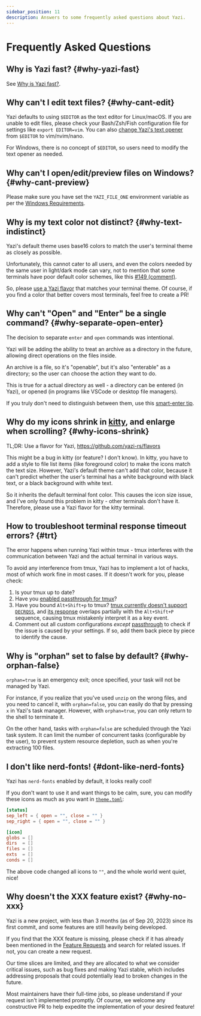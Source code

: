 ```yaml
---
sidebar_position: 11
description: Answers to some frequently asked questions about Yazi.
---
```


# Frequently Asked Questions

## Why is Yazi fast? {#why-yazi-fast}

See [Why is Yazi fast?](/blog/why-is-yazi-fast).

## Why can't I edit text files? {#why-cant-edit}

Yazi defaults to using `$EDITOR` as the text editor for Linux/macOS.
If you are unable to edit files, please check your Bash/Zsh/Fish configuration file for settings like `export EDITOR=vim`. You can also [change Yazi's text opener](/docs/configuration/yazi#opener) from `$EDITOR` to vim/nvim/nano.

For Windows, there is no concept of `$EDITOR`, so users need to modify the text opener as needed.

## Why can't I open/edit/preview files on Windows? {#why-cant-preview}

Please make sure you have set the `YAZI_FILE_ONE` environment variable as per the [Windows Requirements](/docs/installation#windows).

## Why is my text color not distinct? {#why-text-indistinct}

Yazi's default theme uses base16 colors to match the user's terminal theme as closely as possible.

Unfortunately, this cannot cater to all users, and even the colors needed by the same user in light/dark mode can vary, not to mention that some terminals have poor default color schemes, like this [#149 (comment)](https://github.com/sxyazi/yazi/issues/149#issuecomment-1798349727).

So, please [use a Yazi flavor](https://github.com/yazi-rs/flavors) that matches your terminal theme. Of course, if you find a color that better covers most terminals, feel free to create a PR!

## Why can't "Open" and "Enter" be a single command? {#why-separate-open-enter}

The decision to separate `enter` and `open` commands was intentional.

Yazi will be adding the ability to treat an archive as a directory in the future, allowing direct operations on the files inside.

An archive is a file, so it's "openable", but it's also "enterable" as a directory; so the user can choose the action they want to do.

This is true for a actual directory as well - a directory can be entered (in Yazi), or opened (in programs like VSCode or desktop file managers).

If you truly don't need to distinguish between them, use this [smart-enter tip](/docs/tips#smart-enter).

## Why do my icons shrink in [kitty](https://sw.kovidgoyal.net/kitty/), and enlarge when scrolling? {#why-icons-shrink}

TL;DR: Use a flavor for Yazi, https://github.com/yazi-rs/flavors

This might be a bug in kitty (or feature? I don't know). In kitty, you have to add a style to file list items (like foreground color) to make the icons match the text size. However, Yazi's default theme can't add that color, because it can't predict whether the user's terminal has a white background with black text, or a black background with white text.

So it inherits the default terminal font color. This causes the icon size issue, and I've only found this problem in kitty - other terminals don't have it. Therefore, please use a Yazi flavor for the kitty terminal.

## How to troubleshoot terminal response timeout errors? {#trt}

The error happens when running Yazi within tmux - tmux interferes with the communication between Yazi and the actual terminal in various ways.

To avoid any interference from tmux, Yazi has to implement a lot of hacks, most of which work fine in most cases. If it doesn't work for you, please check:

1. Is your tmux up to date?
2. Have you [enabled passthrough for tmux](/docs/image-preview#tmux)?
3. Have you bound `Alt+Shift+p` to tmux? [tmux currently doesn't support `DECRQSS`](https://github.com/tmux/tmux/issues/4034), and [its response](https://vt100.net/docs/vt510-rm/DECRQSS.html) overlaps partially with the `Alt+Shift+P` sequence, causing tmux mistakenly interpret it as a key event.
4. Comment out all custom configurations _except_ [passthrough](/docs/image-preview#tmux) to check if the issue is caused by your settings. If so, add them back piece by piece to identify the cause.

## Why is "orphan" set to false by default? {#why-orphan-false}

`orphan=true` is an emergency exit; once specified, your task will not be managed by Yazi.

For instance, if you realize that you've used `unzip` on the wrong files, and you need to cancel it, with `orphan=false`, you can easily do that by pressing `x` in Yazi's task manager.
However, with `orphan=true`, you can only return to the shell to terminate it.

On the other hand, tasks with `orphan=false` are scheduled through the Yazi task system. It can limit the number of concurrent tasks (configurable by the user), to prevent system resource depletion, such as when you're extracting 100 files.

## I don't like nerd‐fonts! {#dont-like-nerd-fonts}

Yazi has `nerd-fonts` enabled by default, it looks really cool!

If you don't want to use it and want things to be calm, sure, you can modify these icons as much as you want in [`theme.toml`](/docs/configuration/theme):

```toml
[status]
sep_left = { open = "", close = "" }
sep_right = { open = "", close = "" }

[icon]
globs = []
dirs  = []
files = []
exts  = []
conds = []
```

The above code changed all icons to `""`, and the whole world went quiet, nice!

## Why doesn't the XXX feature exist? {#why-no-xxx}

Yazi is a new project, with less than 3 months (as of Sep 20, 2023) since its first commit, and some features are still heavily being developed.

If you find that the XXX feature is missing, please check if it has already been mentioned in the [Feature Requests](https://github.com/sxyazi/yazi/issues/51) and search for related issues. If not, you can create a new request.

Our time slices are limited, and they are allocated to what we consider critical issues, such as bug fixes and making Yazi stable, which includes addressing proposals that could potentially lead to broken changes in the future.

Most maintainers have their full-time jobs, so please understand if your request isn't implemented promptly. Of course, we welcome any constructive PR to help expedite the implementation of your desired feature!
